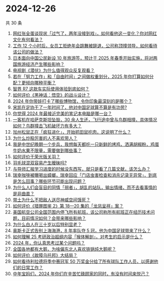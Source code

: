 # 2024-12-26

共 30 条

<!-- BEGIN ZHIHUVIDEO -->
<!-- 最后更新时间 Thu Dec 26 2024 00:16:21 GMT+0800 (China Standard Time) -->
1. [网红张全蛋谈现状「过气了，两年没接到戏」，如何看他这一变化？你对网红文化有何看法？](https://www.zhihu.com/question/6902501767)
1. [工作 12 个小时后，女员工拒绝年会跳舞被辞退，公司称顶撞领导，如何看待该公司的做法？](https://www.zhihu.com/question/7818291565)
1. [日本面向中国公民新设 10 年旅游签，预计于 2025 年春季开始实施，将对两国旅游经济产生哪些影响？](https://www.zhihu.com/question/7828163623)
1. [电视剧《潜伏》为什么值得观众反复观看？](https://www.zhihu.com/question/632854651)
1. [若在「努力工作」和「自由时间」之间做权重划分，2025 年你打算如何分配？更倾向哪种平衡？](https://www.zhihu.com/question/7343806668)
1. [智界 R7 这款车实际使用体验到底如何？](https://www.zhihu.com/question/666090726)
1. [如何评价《黑神话：悟空》的战斗设计？](https://www.zhihu.com/question/664774003)
1. [2024 年你带娃打卡了哪些博物馆，令你印象最深刻的是哪个？](https://www.zhihu.com/question/7176212806)
1. [宋凯在足协干了一年时间了，他对中国足球算不算是有功劳?](https://www.zhihu.com/question/4338540415)
1. [你觉得 2024 年最接近完美的笔记本电脑是哪一台？](https://www.zhihu.com/question/6495419685)
1. [一客机在哈萨克斯坦坠毁，30 余人生还，飞行途中曾与鸟群相撞，具体情况如何？鸟群撞击飞机破坏力有多大？](https://www.zhihu.com/question/7819587093)
1. [加州松鼠正在「疯狂进化」，开始抓田鼠吃肉，这说明了什么？](https://www.zhihu.com/question/7462275930)
1. [为什么炒股厉害的人不喜欢带人？](https://www.zhihu.com/question/6017079690)
1. [我是中世纪晚期一个步兵，我想每天都吃一只新鲜的烤鸡，洒满胡椒粉，鸡蛋牛奶水果不限量，需要做到哪些事？](https://www.zhihu.com/question/626348196)
1. [如何评价于荣光版关羽？](https://www.zhihu.com/question/62290373)
1. [羽毛球混双容易产生暧昧吗?](https://www.zhihu.com/question/4360303561)
1. [与导师汇报学习进度的时候没东西写，就只是看了几篇文献，该怎么办？](https://www.zhihu.com/question/434614589)
1. [瑞幸咖啡被曝喝出蟑螂，瑞幸回应「门店虫害检查和消杀记录无异常」，到底是怎么回事？哪些环节可能出现问题？](https://www.zhihu.com/question/7710559543)
1. [为什么人们会盲目的同情「弱者」，胡乱的站队，输出情绪，而不去看事情的是非曲直？](https://www.zhihu.com/question/7601243280)
1. [带土为什么不把敌人送尽神威空间饿死？](https://www.zhihu.com/question/394907702)
1. [如何评价《猎罪图鉴 2》第 18—20 集的「龙凤呈祥」案？](https://www.zhihu.com/question/7480042895)
1. [美国航空公司全国范围内停飞所有航班，该公司称所有航班正在经历技术问题，目前情况如何？会带来哪些影响？](https://www.zhihu.com/question/7750087697)
1. [为什么白人在三十岁以后特别显老？](https://www.zhihu.com/question/20759975)
1. [奥斯卡正式告别上海海港，8 年率队夺 5 冠，他为中国足球带来了什么？](https://www.zhihu.com/question/7792198884)
1. [如何理解 25 考研政治超纲内容「猴体解剖」，对考生的启示是什么？](https://www.zhihu.com/question/7738138373)
1. [2024 年，你认真思考过某个问题吗？](https://www.zhihu.com/question/6994083534)
1. [全国各地都有大鹅，为啥偏东北人喜欢铁锅炖大鹅呢？](https://www.zhihu.com/question/6702639296)
1. [如何评价《故障乌托邦》大结局？](https://www.zhihu.com/question/7370579630)
1. [如何看待利拉德将季中赛冠军 50 万奖金分给了所有球队工作人员，以感谢他们的日常工作？](https://www.zhihu.com/question/7740104811)
1. [中年宝妈们，2024 年你们在辛苦忙碌顾家的同时，有没有时间来悦己？](https://www.zhihu.com/question/6991676587)
<!-- END ZHIHUVIDEO -->
